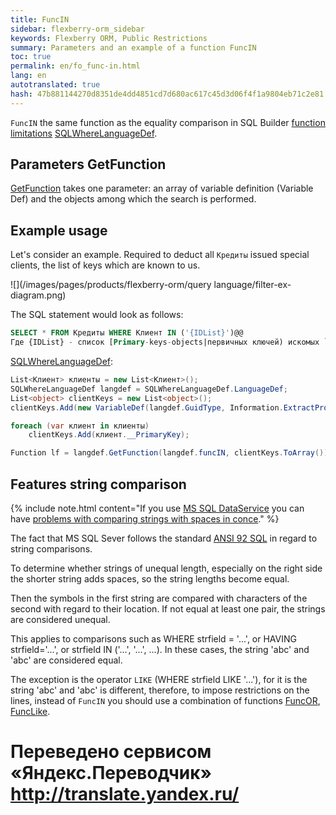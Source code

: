 ```yaml
--- 
title: FuncIN 
sidebar: flexberry-orm_sidebar 
keywords: Flexberry ORM, Public Restrictions 
summary: Parameters and an example of a function FuncIN 
toc: true 
permalink: en/fo_func-in.html 
lang: en 
autotranslated: true 
hash: 47b881144270d8351de4dd4851cd7d680ac617c45d3d06f4f1a9804eb71c2e81 
--- 
```


`FuncIN` the same function as the equality comparison in SQL Builder [function limitations](fo_limit-function.html) [SQLWhereLanguageDef](fo_function-list.html). 

## Parameters GetFunction 

[GetFunction](fo_function-list.html) takes one parameter: an array of variable definition (Variable Def) and the objects among which the search is performed. 

## Example usage 

Let's consider an example. Required to deduct all `Кредиты` issued special clients, the list of keys which are known to us. 

![](/images/pages/products/flexberry-orm/query language/filter-ex-diagram.png) 

The SQL statement would look as follows: 

```sql
SELECT * FROM Кредиты WHERE Клиент IN ('{IDList}')@@
Где {IDList} - список [Primary-keys-objects|первичных ключей) искомых `Клиентов`
``` 

[SQLWhereLanguageDef](fo_function-list.html): 

``` csharp        
List<Клиент> клиенты = new List<Клиент>();
SQLWhereLanguageDef langdef = SQLWhereLanguageDef.LanguageDef;
List<object> clientKeys = new List<object>();
clientKeys.Add(new VariableDef(langdef.GuidType, Information.ExtractPropertyPath<Кредит>(x => x.Клиент)));

foreach (var клиент in клиенты)
	clientKeys.Add(клиент.__PrimaryKey);

Function lf = langdef.GetFunction(langdef.funcIN, clientKeys.ToArray());
``` 

## Features string comparison 

{% include note.html content="If you use [MS SQL DataService](fo_mssql-data-service.html) you can have [problems with comparing strings with spaces in conce](http://improvingsoftware.com/2009/09/09/beware-of-this-trap-when-comparing-strings-in-t-sql-with-trailing-spaces/)." %} 

The fact that MS SQL Sever follows the standard [ANSI 92 SQL](https://ru.wikipedia.org/wiki/SQL-92) in regard to string comparisons. 

To determine whether strings of unequal length, especially on the right side the shorter string adds spaces, so the string lengths become equal. 

Then the symbols in the first string are compared with characters of the second with regard to their location. If not equal at least one pair, the strings are considered unequal. 

This applies to comparisons such as WHERE strfield = '...', or HAVING strfield='...', or strfield IN ('...', '...', ...). In these cases, the string 'abc' and 'abc' are considered equal. 

The exception is the operator `LIKE` (WHERE strfield LIKE '...'), for it is the string 'abc' and 'abc' is different, therefore, to impose restrictions on the lines, instead of `FuncIN` you should use a combination of functions [FuncOR](fo_func-or.html), [FuncLike](fo_func-like.html). 



 # Переведено сервисом «Яндекс.Переводчик» http://translate.yandex.ru/